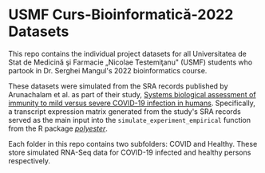 # USMF Curs-Bioinformatică-2022 Datasets
This repo contains the individual project datasets for all Universitatea de Stat de Medicină şi Farmacie „Nicolae Testemiţanu" (USMF) students who partook in Dr. Serghei Mangul's 2022 bioinformatics course.

These datasets were simulated from the SRA records published by Arunachalam et al. as part of their study, [Systems biological assessment of immunity to mild versus severe COVID-19 infection in humans](https://www.science.org/doi/10.1126/science.abc6261).
Specifically, a transcript expression matrix generated from the study's SRA records served as the main input into the `simulate_experiment_empirical` function from the R package [_polyester_](https://github.com/alyssafrazee/polyester).

Each folder in this repo contains two subfolders: COVID and Healthy. These store simulated RNA-Seq data for COVID-19 infected and healthy persons respectively.
